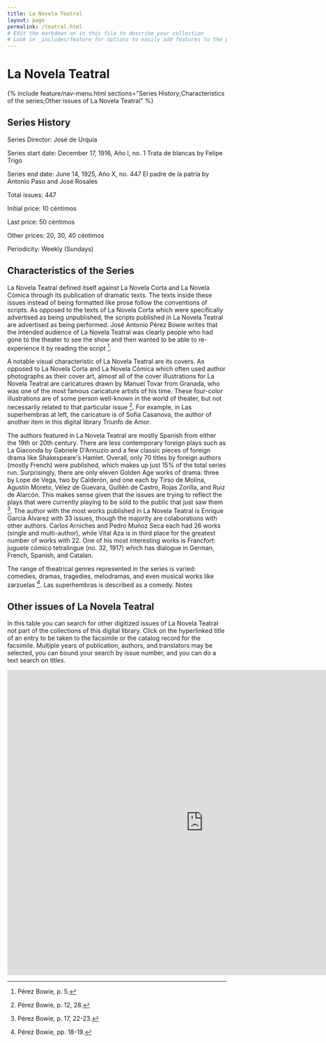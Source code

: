 ```yaml
---
title: La Novela Teatral
layout: page
permalink: /teatral.html
# Edit the markdown on in this file to describe your collection
# Look in _includes/feature for options to easily add features to the page
---
```

# La Novela Teatral
{% include feature/nav-menu.html sections="Series History;Characteristics of the series;Other issues of La Novela Teatral" %}
## Series History
Series Director: José de Urquía

Series start date: December 17, 1916, Año I, no. 1 Trata de blancas by Felipe Trigo

Series end date: June 14, 1925, Año X, no. 447 El padre de la patria by Antonio Paso and José Rosales

Total issues: 447

Initial price: 10 céntimos

Last price: 50 céntimos

Other prices: 20, 30, 40 céntimos

Periodicity: Weekly (Sundays)
## Characteristics of the Series
La Novela Teatral defined itself against La Novela Corta and La Novela Cómica through its publication of dramatic texts. The texts inside these issues instead of being formatted like prose follow the conventions of scripts. As opposed to the texts of La Novela Corta which were specifically advertised as being unpublished, the scripts published in La Novela Teatral are advertised as being performed. José Antonio Pérez Bowie writes that the intended audience of La Novela Teatral was clearly people who had gone to the theater to see the show and then wanted to be able to re-experience it by reading the script [^1].

A notable visual characteristic of La Novela Teatral are its covers. As opposed to La Novela Corta and La Novela Cómica which often used author photographs as their cover art, almost all of the cover illustrations for La Novela Teatral are caricatures drawn by Manuel Tovar from Granada, who was one of the most famous caricature artists of his time. These four-color illustrations are of some person well-known in the world of theater, but not necessarily related to that particular issue [^2]. For example, in Las superhembras at left, the caricature is of Sofia Casanova, the author of another item in this digital library Triunfo de Amor. 

The authors featured in La Novela Teatral are mostly Spanish from either the 19th or 20th century. There are less contemporary foreign plays such as La Giaconda by Gabriele D'Annuzio and a few classic pieces of foreign drama like Shakespeare's Hamlet. Overall, only 70 titles by foreign authors (mostly French) were published, which makes up just 15% of the total series run. Surprisingly, there are only eleven Golden Age works of drama: three by Lope de Vega, two by Calderón, and one each by Tirso de Molina, Agustín Moreto, Vélez de Guevara, Guillén de Castro, Rojas Zorilla, and Ruiz de Alarcón. This makes sense given that the issues are trying to reflect the plays that were currently playing to be sold to the public that just saw them [^3]. The author with the most works published in La Novela Teatral is Enrique García Álvarez with 33 issues, though the majority are colaborations with other authors. Carlos Arniches and Pedro Muñoz Seca each had 26 works (single and multi-author), while Vital Aza is in third place for the greatest number of works with 22. One of his most interesting works is Francfort: juguete cómico tetralingue (no. 32, 1917) which has dialogue in German, French, Spanish, and Catalan.

The range of theatrical genres represented in the series is varied: comedies, dramas, tragedies, melodramas, and even musical works like zarzuelas [^4]. Las superhembras is described as a comedy.
Notes

[^1]: Pérez Bowie, p. 5.

[^2]: Pérez Bowie, p. 12, 28.

[^3]: Pérez Bowie, p. 17, 22-23.

[^4]: Pérez Bowie, pp. 18-19.
## Other issues of La Novela Teatral
In this table you can search for other digitized issues of La Novela Teatral not part of the collections of this digital library. Click on the hyperlinked title of an entry to be taken to the facsimile or the catalog record for the facsimile. Multiple years of publication, authors, and translators may be selected, you can bound your search by issue number, and you can do a text search on titles.
<p><iframe width="900" height="700" style="border: none;" src="https://view-awesome-table.com/-MMW2txIr3G4Hoa3Fi41/view"></iframe></p>